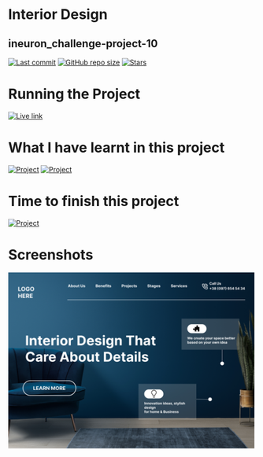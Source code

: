 # Interior Design
## ineuron_challenge-project-10

[![Last commit](https://img.shields.io/github/last-commit/iamkabilash/ineuron_challenge-project-10?style=flat-square)](#)
[![GitHub repo size](https://img.shields.io/github/repo-size/iamkabilash/ineuron_challenge-project-10?style=flat-square)](#)
[![Stars](https://img.shields.io/github/stars/iamkabilash/ineuron_challenge-project-10?style=social)](#)

# Running the Project
[![Live link](https://img.shields.io/badge/Live%20link-Click%20here-blue?style=for-the-badge&logo=appveyor)](https://rainbow-smakager-af4caa.netlify.app/)

# What I have learnt in this project
[![Project](https://img.shields.io/badge/HTML-red?style=for-the-badge&logo=appveyor)](#)
[![Project](https://img.shields.io/badge/CSS-blue?style=for-the-badge&logo=appveyor)](#)

# Time to finish this project
[![Project](https://img.shields.io/badge/Time%20to%20finish%20the%20project-2%20Hours%2030%20Minutes-green?style=for-the-badge&logo=appveyor)](#)

# Screenshots
![](./thumbnail.png)
